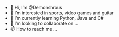 - 👋 Hi, I’m @Demonshrous
- 👀 I’m interested in sports, video games and guitar
- 🌱 I’m currently learning Python, Java and C#
- 💞️ I’m looking to collaborate on ...
- 📫 How to reach me ...

<!---
Demonshrous/Demonshrous is a ✨ special ✨ repository because its `README.md` (this file) appears on your GitHub profile.
You can click the Preview link to take a look at your changes.
--->
